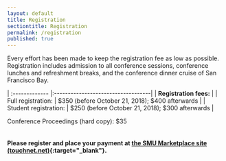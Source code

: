 ```yaml
---
layout: default
title: Registration
sectiontitle: Registration
permalink: /registration
published: true
---
```


Every effort has been made to keep the registration fee as low as possible. Registration includes admission to all conference sessions, conference lunches and refreshment breaks, and the conference dinner cruise of San Francisco Bay. 

| :------------- |:-----------------------------------|
| **Registration fees:** |
| Full registration: | $350 (before October 21, 2018); $400 afterwards |
| Student registration: | $250 (before October 21, 2018); $300 afterwards |

Conference Proceedings (hard copy):  $35
 <br /><br /><br />
**Please register and place your payment at  [the SMU Marketplace site (touchnet.net)](https://secure.touchnet.net/C21403_ustores/web/product_detail.jsp?PRODUCTID=1175&SINGLESTORE=true){:target="_blank"}.**

